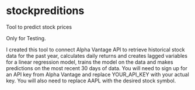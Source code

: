 # stockpreditions
Tool to predict stock prices 

Only for Testing. 

I created this tool to connect Alpha Vantage API to retrieve historical stock data for the past year, calculates daily returns and creates lagged variables for a linear regression model, trains the model on the data and makes predictions on the most recent 30 days of data. You will need to sign up for an API key from Alpha Vantage and replace YOUR_API_KEY with your actual key. You will also need to replace AAPL with the desired stock symbol.
